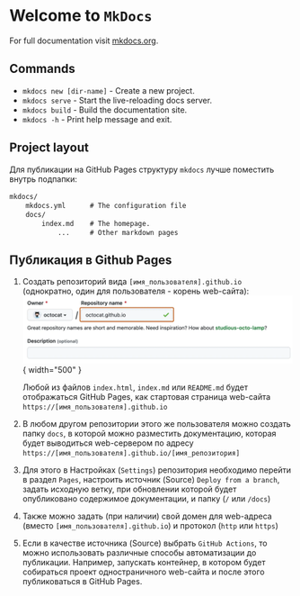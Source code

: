 # Welcome to `MkDocs`

For full documentation visit [mkdocs.org](https://www.mkdocs.org).

## Commands

* `mkdocs new [dir-name]` - Create a new project.
* `mkdocs serve` - Start the live-reloading docs server.
* `mkdocs build` - Build the documentation site.
* `mkdocs -h` - Print help message and exit.

## Project layout
Для публикации на GitHub Pages структуру `mkdocs` лучше поместить внутрь подпапки:

    mkdocs/
        mkdocs.yml      # The configuration file
        docs/
            index.md    # The homepage.
                ...     # Other markdown pages

## Публикация в Github Pages

1. Создать репозиторий вида `[имя_пользователя].github.io` (однократно, один для пользователя - корень web-сайта):
![GitHub Pages Repositiry](../assets/img/create-repository-name-pages.webp "GitHub Pages Repositiry"){ width="500" }

    Любой из файлов `index.html`, `index.md` или `README.md` будет отображаться GitHub Pages, как стартовая страница web-сайта `https://[имя_пользователя].github.io`

1. В любом другом репозитории этого же пользователя можно создать папку `docs`, в которой можно разместить документацию, которая будет выводиться web-сервером по адресу `https://[имя_пользователя].github.io/[имя_репозитория]`

1. Для этого в Настройках (`Settings`) репозитория необходимо перейти в раздел `Pages`, настроить источник (Source) `Deploy from a branch`, задать исходную ветку, при обновлении которой будет опубликовано содержимое документации, и папку (`/` или `/docs`)

1. Также можно задать (при наличии) свой домен для web-адреса (вместо `[имя_пользователя].github.io`) и протокол (`http` или `https`)

1. Если в качестве источника (Source) выбрать `GitHub Actions`, то можно использовать различные способы автоматизации до публикации. Например, запускать контейнер, в котором будет собираться проект одностраничного web-сайта и после этого публиковаться в GitHub Pages.